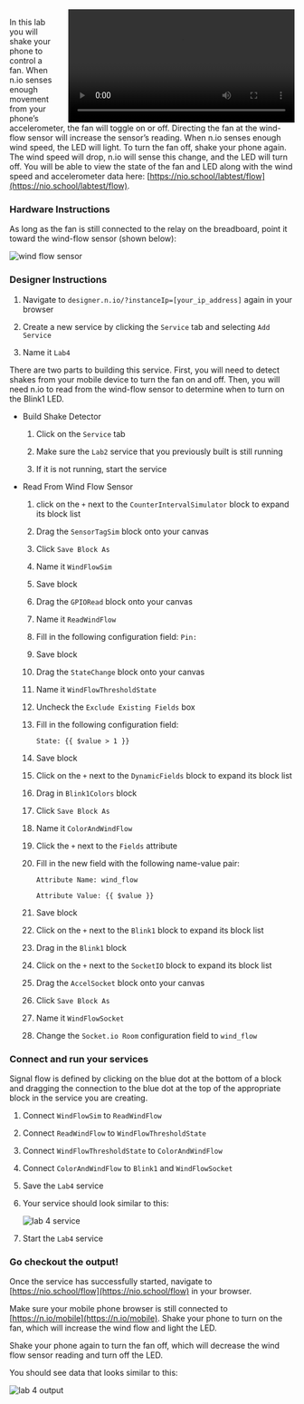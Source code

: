 <video controls height='200px' style="float: right; margin-left: 20px" src="http://techslides.com/demos/sample-videos/small.webm" type="video/webm" >
  <source src="http://techslides.com/demos/sample-videos/small.webm" type="video/webm" />
  <source src="http://techslides.com/demos/sample-videos/small.ogv" type="video/ogg" />
  <source src="http://techslides.com/demos/sample-videos/small.mp4" type="video/mp4" />
  <source src="http://techslides.com/demos/sample-videos/small.3gp" type="video/3gp" />
</video>

In this lab you will shake your phone to control a fan. When n.io senses enough movement from your phone’s accelerometer, the fan will toggle on or off. Directing the fan at the wind-flow sensor will increase the sensor’s reading. When n.io senses enough wind speed, the LED will light. To turn the fan off, shake your phone again. The wind speed will drop, n.io will sense this change, and the LED will turn off. You will be able to view the state of the fan and LED along with the wind speed and accelerometer data here: [https://nio.school/labtest/flow](https://nio.school/labtest/flow).

### Hardware Instructions
As long as the fan is still connected to the relay on the breadboard, point it toward the wind-flow sensor (shown below):

![wind flow sensor](./img/instructions/wind-sensor.png)

### Designer Instructions

1. Navigate to `designer.n.io/?instanceIp=[your_ip_address]` again in your browser

2. Create a new service by clicking the `Service` tab and selecting `Add Service`
3. Name it `Lab4`

There are two parts to building this service. First, you will need to detect shakes from your mobile device to turn the fan on and off. Then, you will need n.io to read from the wind-flow sensor to determine when to turn on the Blink1 LED.

* Build Shake Detector

    1. Click on the `Service` tab

    2. Make sure the `Lab2` service that you previously built is still running
    3. If it is not running, start the service

* Read From Wind Flow Sensor

    1. click on the `+` next to the `CounterIntervalSimulator` block to expand its block list

    2. Drag the `SensorTagSim` block onto your canvas
    3. Click `Save Block As`
    4. Name it `WindFlowSim`
    5. Save block
    6. Drag the `GPIORead` block onto your canvas
    7. Name it `ReadWindFlow`
    8. Fill in the following configuration field:
    `Pin:`
    9. Save block
    10. Drag the `StateChange` block onto your canvas
    11. Name it `WindFlowThresholdState`
    12. Uncheck the `Exclude Existing Fields` box
    13. Fill in the following configuration field:

        `State: {{ $value > 1 }}`
    14. Save block
    15. Click on the `+` next to the `DynamicFields` block to expand its block list
    16. Drag in `Blink1Colors` block
    17. Click `Save Block As`
    18. Name it `ColorAndWindFlow`
    19. Click the `+` next to the `Fields` attribute
    20. Fill in the new field with the following name-value pair:

        `Attribute Name: wind_flow`

        `Attribute Value: {{ $value }}`

    21. Save block
    22. Click on the `+` next to the `Blink1` block to expand its block list
    23. Drag in the `Blink1` block
    24. Click on the `+` next to the `SocketIO` block to expand its block list
    25. Drag the `AccelSocket` block onto your canvas
    26. Click `Save Block As`
    27. Name it `WindFlowSocket`
    2. Change the `Socket.io Room` configuration field to `wind_flow`

### Connect and run your services

Signal flow is defined by clicking on the blue dot at the bottom of a block and dragging the connection to the blue dot at the top of the appropriate block in the service you are creating.

  1. Connect `WindFlowSim` to `ReadWindFlow`

  1. Connect `ReadWindFlow` to `WindFlowThresholdState`
  1. Connect `WindFlowThresholdState` to `ColorAndWindFlow`
  1. Connect `ColorAndWindFlow` to `Blink1` and `WindFlowSocket`
  1. Save the `Lab4` service
  1. Your service should look similar to this:

      ![lab 4 service](./img/instructions/flow-service.png)

  1. Start the `Lab4` service

### Go checkout the output!

Once the service has successfully started, navigate to [https://nio.school/flow](https://nio.school/flow) in your browser.

Make sure your mobile phone browser is still connected to [https://n.io/mobile](https://n.io/mobile). Shake your phone to turn on the fan, which will increase the wind flow and light the LED.

Shake your phone again to turn the fan off, which will decrease the wind flow sensor reading and turn off the LED.

You should see data that looks similar to this:

![lab 4 output](./img/instructions/flow-output.png)

